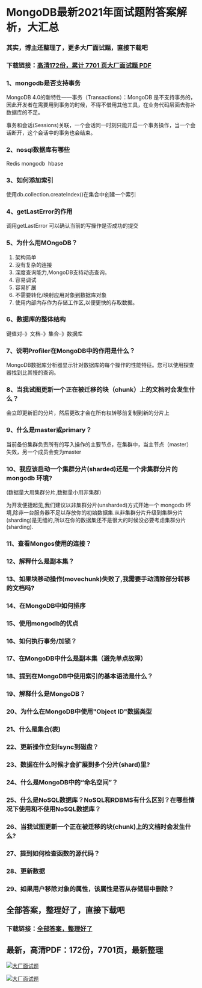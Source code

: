 # MongoDB最新2021年面试题附答案解析，大汇总

### 其实，博主还整理了，更多大厂面试题，直接下载吧

### 下载链接：[高清172份，累计 7701 页大厂面试题  PDF](https://github.com/souyunku/DevBooks/blob/master/docs/index.md)



### 1、mongodb是否支持事务

MongoDB 4.0的新特性——事务（Transactions）：MongoDB 是不支持事务的，因此开发者在需要用到事务的时候，不得不借用其他工具，在业务代码层面去弥补数据库的不足。

事务和会话(Sessions)关联，一个会话同一时刻只能开启一个事务操作，当一个会话断开，这个会话中的事务也会结束。



### 2、nosql数据库有哪些

Redis mongodb  hbase


### 3、如何添加索引

使用db.collection.createIndex()在集合中创建一个索引


### 4、getLastError的作用

调用getLastError 可以确认当前的写操作是否成功的提交


### 5、为什么用MOngoDB？

1. 架构简单
2. 没有复杂的连接
3. 深度查询能力,MongoDB支持动态查询。
4. 容易调试
5. 容易扩展
6. 不需要转化/映射应用对象到数据库对象
7. 使用内部内存作为存储工作区,以便更快的存取数据。


### 6、数据库的整体结构

键值对–》文档–》集合–》数据库



### 7、说明Profiler在MongoDB中的作用是什么？

MongoDB数据库分析器显示针对数据库的每个操作的性能特征。您可以使用探查器找到比其慢的查询。


### 8、当我试图更新一个正在被迁移的块（chunk）上的文档时会发生什么？

会立即更新旧的分片，然后更改才会在所有权转移前复制到新的分片上


### 9、什么是master或primary？

当前备份集群负责所有的写入操作的主要节点，在集群中，当主节点（master）失效，另一个成员会变为master


### 10、我应该启动一个集群分片(sharded)还是一个非集群分片的 mongodb 环境?

(数据量大用集群分片,数据量小用非集群)

为开发便捷起见,我们建议以非集群分片(unsharded)方式开始一个 mongodb 环境,除非一台服务器不足以存放你的初始数据集.从非集群分片升级到集群分片(sharding)是无缝的,所以在你的数据集还不是很大的时候没必要考虑集群分片(sharding).


### 11、查看Mongos使用的连接？
### 12、解释什么是副本集？
### 13、如果块移动操作(movechunk)失败了,我需要手动清除部分转移的文档吗?
### 14、在MongoDB中如何排序
### 15、使用mongodb的优点
### 16、如何执行事务/加锁？
### 17、在MongoDB中什么是副本集（避免单点故障）
### 18、提到在MongoDB中使用索引的基本语法是什么？
### 19、解释什么是MongoDB？
### 20、为什么在MongoDB中使用"Object ID"数据类型
### 21、什么是集合(表)
### 22、更新操作立刻fsync到磁盘？
### 23、数据在什么时候才会扩展到多个分片(shard)里?
### 24、什么是MongoDB中的“命名空间”？
### 25、什么是NoSQL数据库？NoSQL和RDBMS有什么区别？在哪些情况下使用和不使用NoSQL数据库？
### 26、当我试图更新一个正在被迁移的块(chunk)上的文档时会发生什么?
### 27、提到如何检查函数的源代码？
### 28、更新数据
### 29、如果用户移除对象的属性，该属性是否从存储层中删除？




## 全部答案，整理好了，直接下载吧

### 下载链接：[全部答案，整理好了](https://www.souyunku.com/wp-content/uploads/weixin/githup-weixin-2.png)




## 最新，高清PDF：172份，7701页，最新整理

[![大厂面试题](https://www.souyunku.com/wp-content/uploads/weixin/mst.png "架构师专栏")](https://www.souyunku.com/wp-content/uploads/weixin/githup-weixin.png "架构师专栏")

[![大厂面试题](https://www.souyunku.com/wp-content/uploads/weixin/githup-weixin.png "架构师专栏")](https://www.souyunku.com/wp-content/uploads/weixin/githup-weixin.png "架构师专栏")
